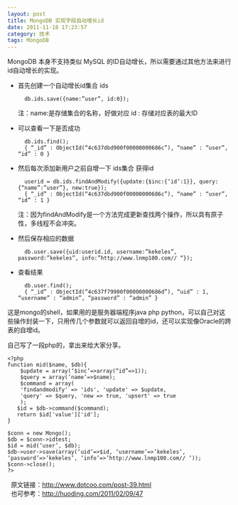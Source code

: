 ```yaml
---
layout: post
title: MongoDB 实现字段自动增长id
date: 2011-11-18 17:23:57
category: 技术
tags: MongoDB
---
```



MongoDB 本身不支持类似 MySQL 的ID自动增长，所以需要通过其他方法来进行id自动增长的实现。  

* 首先创建一个自动增长id集合 ids  

		db.ids.save({name:”user”, id:0});
		
	注：name:是存储集合的名称，好做对应
	id : 存储对应表的最大ID

* 可以查看一下是否成功  

		db.ids.find();
		{ “_id” : ObjectId(“4c637dbd900f00000000686c”), “name” : “user”, “id” : 0 }

* 然后每次添加新用户之前自增一下 ids集合 获得id

		userid = db.ids.findAndModify({update:{$inc:{‘id’:1}}, query:{“name”:”user”}, new:true});
		{ “_id” : ObjectId(“4c637dbd900f00000000686c”), “name” : “user”, “id” : 1 }
		
	注：因为findAndModify是一个方法完成更新查找两个操作，所以具有原子性，多线程不会冲突。

* 然后保存相应的数据

		db.user.save({uid:userid.id, username:”kekeles”, password:”kekeles”, info:”http://www.lnmp100.com// “});

* 查看结果

		db.user.find();
		{ “_id” : ObjectId(“4c637f79900f00000000686d”), “uid” : 1, “username” : “admin”, “password” : “admin” }

这是mongo的shell，如果用的是服务器端程序java php python，可以自己对这些操作封装一下，只用传几个参数就可以返回自增的id，还可以实现像Oracle的跨表的自增id。

自己写了一段php的，拿出来给大家分享。
    
    
    <?php
    function mid($name, $db){
        $update = array(‘$inc’=>array(“id”=>1));
        $query = array(‘name’=>$name);
        $command = array(
        'findandmodify' => 'ids', 'update' => $update,
        'query' => $query, 'new => true, 'upsert' => true
        );
       $id = $db->command($command);
       return $id['value']['id'];
    }
    
    $conn = new Mongo();
    $db = $conn->idtest;
    $id = mid(‘user’, $db);
    $db->user->save(array(‘uid’=>$id, ‘username’=>’kekeles’, ‘password’=>’kekeles’, ‘info’=>’http://www.lnmp100.com// ‘));
    $conn->close();
    ?>

  原文链接：<http://www.dotcoo.com/post-39.html>   
  也可参考：<http://huoding.com/2011/02/09/47>